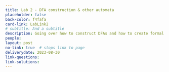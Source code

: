 ```yaml
---
title: Lab 2 - DFA construction & other automata
placeholder: false
back-color: f4fafa
card-link: LabLink2
# subtitle: And a subtitle
description: Going over how to construct DFAs and how to create formal definitions of other automata.
people:
layout: post
no-link: true  # stops link to page 
deliverydate: 2023-08-30
link-questions: 
link-solutions: 
---
```










